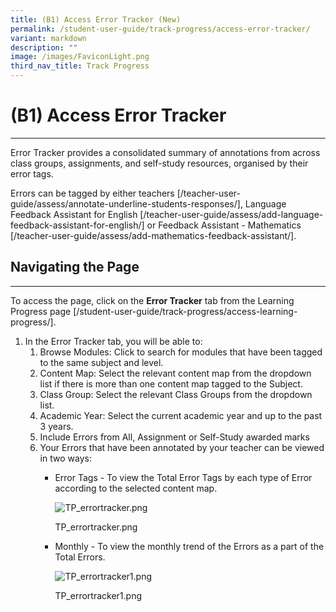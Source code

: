 ```yaml
---
title: (B1) Access Error Tracker (New)
permalink: /student-user-guide/track-progress/access-error-tracker/
variant: markdown
description: ""
image: /images/FaviconLight.png
third_nav_title: Track Progress
---
```

<h1>(B1) Access Error Tracker</h1>
<hr>
<p>Error Tracker provides a consolidated summary of annotations from across class groups, assignments, and self-study resources, organised by their error tags.</p>
<p>Errors can be tagged by either teachers [/teacher-user-guide/assess/annotate-underline-students-responses/], Language Feedback Assistant for English [/teacher-user-guide/assess/add-language-feedback-assistant-for-english/] or Feedback Assistant - Mathematics [/teacher-user-guide/assess/add-mathematics-feedback-assistant/].</p>
<h2>Navigating the Page</h2>
<hr>
<p>To access the page, click on the <strong>Error Tracker</strong> tab from the Learning Progress page [/student-user-guide/track-progress/access-learning-progress/].</p>
<ol>
<li>In the Error Tracker tab, you will be able to:
<ol>
<li>Browse Modules: Click to search for modules that have been tagged to the same subject and level.</li>
<li>Content Map: Select the relevant content map from the dropdown list if there is more than one content map tagged to the Subject.</li>
<li>Class Group: Select the relevant Class Groups from the dropdown list.</li>
<li>Academic Year: Select the current academic year and up to the past 3 years.</li>
<li>Include Errors from All, Assignment or Self-Study awarded marks</li>
<li>Your Errors that have been annotated by your teacher can be viewed in two ways:
<ul>
<li>
<p>Error Tags - To view the Total Error Tags by each type of Error according to the selected content map.</p>
<p><img alt="TP_errortracker.png" src="https://prod-files-secure.s3.us-west-2.amazonaws.com/1b3e5107-e791-4f62-bc5f-70c8a0dd6363/1f160658-097c-4986-a702-d2bc70af0326/TP_errortracker.png"></p>
<p>TP_errortracker.png</p>
</li>
<li>
<p>Monthly - To view the monthly trend of the Errors as a part of the Total Errors.</p>
<p><img alt="TP_errortracker1.png" src="https://prod-files-secure.s3.us-west-2.amazonaws.com/1b3e5107-e791-4f62-bc5f-70c8a0dd6363/79da790b-c445-491a-91a8-2bfaf4c361c5/TP_errortracker1.png"></p>
<p>TP_errortracker1.png</p>
</li>
</ul>
</li>
</ol>
</li>
</ol>